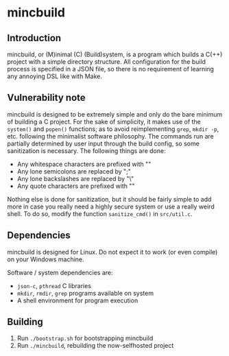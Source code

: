# mincbuild

## Introduction
mincbuild, or (M)inimal (C) (Build)system, is a program which builds a C(++)
project with a simple directory structure. All configuration for the build
process is specified in a JSON file, so there is no requirement of learning any
annoying DSL like with Make.

## Vulnerability note
mincbuild is designed to be extremely simple and only do the bare minimum of
building a C project. For the sake of simplicity, it makes use of the `system()`
and `popen()` functions; as to avoid reimplementing `grep`, `mkdir -p`, etc.
following the minimalist software philosophy. The commands run are partially
determined by user input through the build config, so some sanitization is
necessary. The following things are done:

* Any whitespace characters are prefixed with "\"
* Any lone semicolons are replaced by "\;"
* Any lone backslashes are replaced by "\\"
* Any quote characters are prefixed with "\"

Nothing else is done for sanitization, but it should be fairly simple to add
more in case you really need a highly secure system or use a really weird shell.
To do so, modify the function `sanitize_cmd()` in `src/util.c`.

## Dependencies
mincbuild is designed for Linux. Do not expect it to work (or even compile) on
your Windows machine.

Software / system dependencies are:
* `json-c`, `pthread` C libraries
* `mkdir`, `rmdir`, `grep` programs available on system
* A shell environment for program execution

## Building
1. Run `./bootstrap.sh` for bootstrapping mincbuild
2. Run `./mincbuild`, rebuilding the now-selfhosted project
